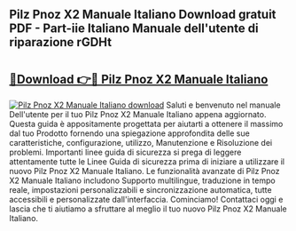 ## Pilz Pnoz X2 Manuale Italiano Download gratuit PDF - Part-iie Italiano Manuale dell'utente di riparazione rGDHt

# <h2><a href="http://dfafz8.blite.top/?on=Pilz+Pnoz+X2+Manuale+Italiano">🔗Download 👉🔴 Pilz Pnoz X2 Manuale Italiano</a></h2>

[![Pilz Pnoz X2 Manuale Italiano download](https://i.imgur.com/lujVjoI.png)](http://dfafz8.blite.top/?on=Pilz+Pnoz+X2+Manuale+Italiano)
Saluti e benvenuto nel manuale Dell'utente per il tuo Pilz Pnoz X2 Manuale Italiano appena aggiornato. Questa guida è appositamente progettata per aiutarti a ottenere il massimo dal tuo Prodotto fornendo una spiegazione approfondita delle sue caratteristiche, configurazione, utilizzo, Manutenzione e Risoluzione dei problemi. Importanti linee guida di sicurezza si prega di leggere attentamente tutte le Linee Guida di sicurezza prima di iniziare a utilizzare il nuovo Pilz Pnoz X2 Manuale Italiano. Le funzionalità avanzate di Pilz Pnoz X2 Manuale Italiano includono Supporto multilingue, traduzione in tempo reale, impostazioni personalizzabili e sincronizzazione automatica, tutte accessibili e personalizzate dall'interfaccia. Cominciamo! Contattaci oggi e lascia che ti aiutiamo a sfruttare al meglio il tuo nuovo Pilz Pnoz X2 Manuale Italiano.
